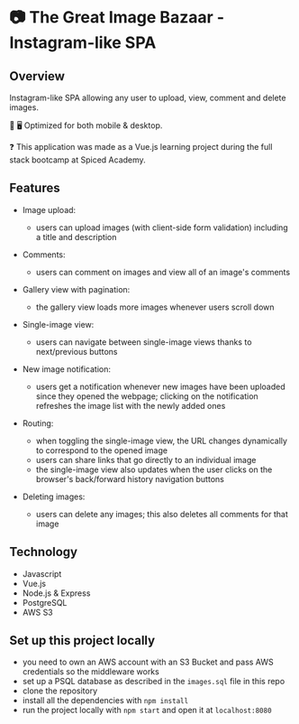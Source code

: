 # 📷 The Great Image Bazaar - Instagram-like SPA

## Overview

Instagram-like SPA allowing any user to upload, view, comment and delete images.

📱 🖥 Optimized for both mobile & desktop.

❓ This application was made as a Vue.js learning project during the full stack bootcamp at Spiced Academy.

## Features

-   Image upload:

    -   users can upload images (with client-side form validation) including a title and description

-   Comments:

    -   users can comment on images and view all of an image's comments

-   Gallery view with pagination:

    -   the gallery view loads more images whenever users scroll down

-   Single-image view:

    -   users can navigate between single-image views thanks to next/previous buttons

-   New image notification:

    -   users get a notification whenever new images have been uploaded since they opened the webpage; clicking on the notification refreshes the image list with the newly added ones

-   Routing:

    -   when toggling the single-image view, the URL changes dynamically to correspond to the opened image
    -   users can share links that go directly to an individual image
    -   the single-image view also updates when the user clicks on the browser's back/forward history navigation buttons

-   Deleting images:

    -   users can delete any images; this also deletes all comments for that image

## Technology

-   Javascript
-   Vue.js
-   Node.js & Express
-   PostgreSQL
-   AWS S3

## Set up this project locally

-   you need to own an AWS account with an S3 Bucket and pass AWS credentials so the middleware works
-   set up a PSQL database as described in the `images.sql` file in this repo
-   clone the repository
-   install all the dependencies with `npm install`
-   run the project locally with `npm start` and open it at `localhost:8080`

<!-- ## Previews

### Login + own profile + edit bio

<img src="client/public/login_editbio.gif">

<br>

### Uploading a profile pic

<img src="client/public/user_upload.gif">

<br>

### Wall posts

<img src="client/public/wall_post.gif">

<br>

### User search

<img src="client/public/user_search.gif">

<br>

### Real-time friendship notifications and managing own friends

<img src="client/public/friendship.gif">

<br>

### Profile of other users

<img src="client/public/other_user_profile.gif">

<br>

### Live chat with list of online users and "friend is online" notification

<img src="client/public/live_chat.gif">

<br>

### Delete account preview and logout

<img src="client/public/delete_logout.gif">

<br> -->

